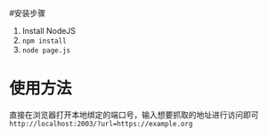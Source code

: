 #安装步骤

1. Install NodeJS
2. `npm install`
3. `node page.js`

# 使用方法

直接在浏览器打开本地绑定的端口号，输入想要抓取的地址进行访问即可
`http://localhost:2003/?url=https://example.org`
